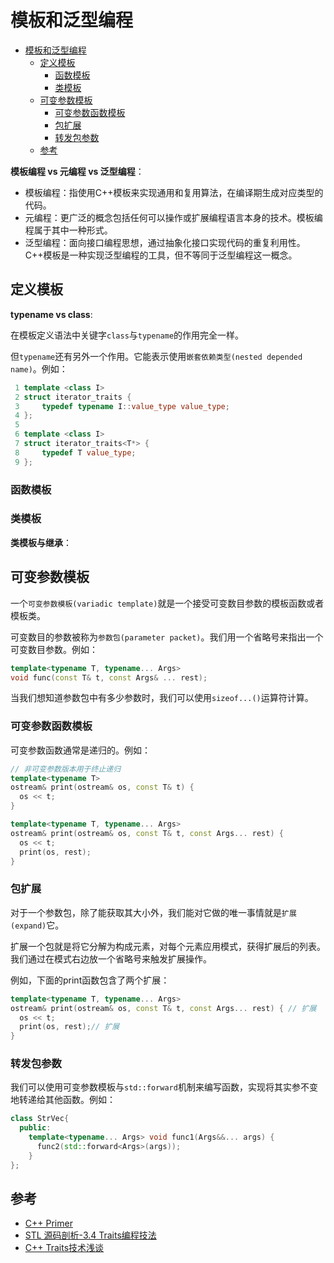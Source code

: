 # 模板和泛型编程

- [模板和泛型编程](#模板和泛型编程)
  - [定义模板](#定义模板)
    - [函数模板](#函数模板)
    - [类模板](#类模板)
  - [可变参数模板](#可变参数模板)
    - [可变参数函数模板](#可变参数函数模板)
    - [包扩展](#包扩展)
    - [转发包参数](#转发包参数)
  - [参考](#参考)

**模板编程 vs 元编程 vs 泛型编程**：

- 模板编程：指使用C++模板来实现通用和复用算法，在编译期生成对应类型的代码。
- 元编程：更广泛的概念包括任何可以操作或扩展编程语言本身的技术。模板编程属于其中一种形式。
- 泛型编程：面向接口编程思想，通过抽象化接口实现代码的重复利用性。C++模板是一种实现泛型编程的工具，但不等同于泛型编程这一概念。

## 定义模板

**typename vs class**:

在模板定义语法中关键字`class`与`typename`的作用完全一样。

但`typename`还有另外一个作用。它能表示使用`嵌套依赖类型(nested depended name)`。例如：

``` c++
 1 template <class I>
 2 struct iterator_traits {
 3     typedef typename I::value_type value_type;
 4 };
 5 
 6 template <class I>
 7 struct iterator_traits<T*> {
 8     typedef T value_type;
 9 };
```

### 函数模板

### 类模板

**类模板与继承**：

## 可变参数模板

一个`可变参数模板(variadic template)`就是一个接受可变数目参数的模板函数或者模板类。

可变数目的参数被称为`参数包(parameter packet)`。我们用一个省略号来指出一个可变数目参数。例如：

``` c++
template<typename T, typename... Args>
void func(const T& t, const Args& ... rest);
```

当我们想知道参数包中有多少参数时，我们可以使用`sizeof...()`运算符计算。

### 可变参数函数模板

可变参数函数通常是递归的。例如：

``` c++
// 非可变参数版本用于终止递归
template<typename T>
ostream& print(ostream& os, const T& t) {
  os << t;
}

template<typename T, typename... Args>
ostream& print(ostream& os, const T& t, const Args... rest) {
  os << t;
  print(os, rest);
}
```

### 包扩展

对于一个参数包，除了能获取其大小外，我们能对它做的唯一事情就是`扩展(expand)`它。

扩展一个包就是将它分解为构成元素，对每个元素应用模式，获得扩展后的列表。我们通过在模式右边放一个省略号来触发扩展操作。

例如，下面的print函数包含了两个扩展：

``` c++
template<typename T, typename... Args>
ostream& print(ostream& os, const T& t, const Args... rest) { // 扩展
  os << t;
  print(os, rest);// 扩展
}
```

### 转发包参数

我们可以使用可变参数模板与`std::forward`机制来编写函数，实现将其实参不变地转递给其他函数。例如：

``` c++
class StrVec{
  public:
    template<typename... Args> void func1(Args&&... args) {
      func2(std::forward<Args>(args));
    }
};
```

## 参考

- [C++ Primer](https://github.com/bumzy/book/blob/master/C%2B%2B%20%20Primer%E4%B8%AD%E6%96%87%E7%89%88%EF%BC%88%E7%AC%AC%E4%BA%94%E7%89%88%EF%BC%89.pdf)
- [STL 源码剖析-3.4 Traits编程技法](https://leezw.net/assets/pdf/STL%E6%BA%90%E7%A0%81%E5%89%96%E6%9E%90.pdf)
- [C++ Traits技术浅谈](https://www.cnblogs.com/mangoyuan/p/6446046.html)
